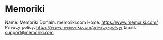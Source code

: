 
# Memoriki

Name: Memoriki
Domain: memoriki.com
Home: https://www.memoriki.com/
Privacy_policy: https://www.memoriki.com/privacy-policy/
Email: support@memoriki.com
